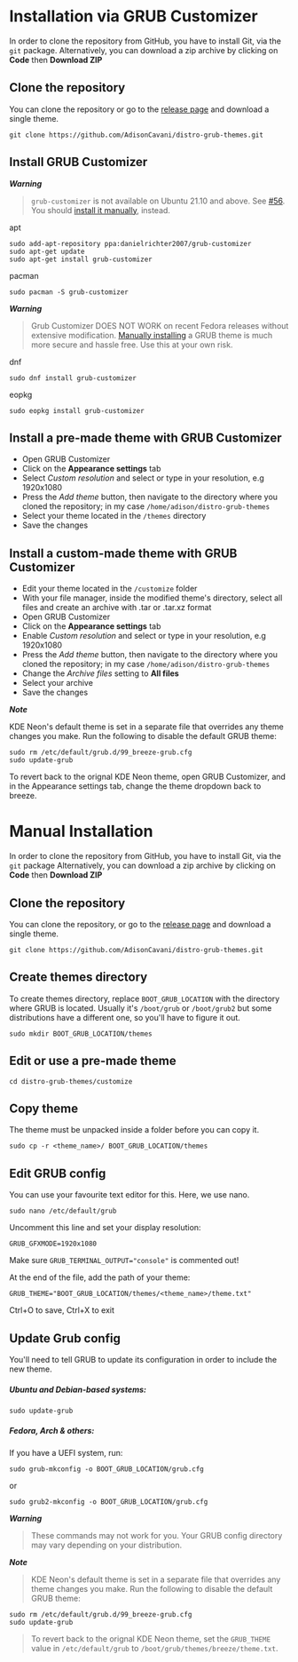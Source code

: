 # Installation via GRUB Customizer

In order to clone the repository from GitHub, you have to install Git, via the `git` package.
Alternatively, you can download a zip archive by clicking on **Code** then **Download ZIP**

## Clone the repository

You can clone the repository or go to the [release page](https://github.com/AdisonCavani/distro-grub-themes/releases) and download a single theme.

```shell
git clone https://github.com/AdisonCavani/distro-grub-themes.git
```

## Install GRUB Customizer

***Warning***

> `grub-customizer` is not available on Ubuntu 21.10 and above.
> See [#56](https://github.com/AdisonCavani/distro-grub-themes/issues/56).
> You should [install it manually](https://k1ng.dev/distro-grub-themes/installation#manual-installation), instead.

apt

```shell
sudo add-apt-repository ppa:danielrichter2007/grub-customizer
sudo apt-get update
sudo apt-get install grub-customizer
```

pacman

```shell
sudo pacman -S grub-customizer
```

***Warning***

> Grub Customizer DOES NOT WORK on recent Fedora releases without extensive modification.
> [Manually installing](https://k1ng.dev/distro-grub-themes/installation#manual-installation) a GRUB theme is much more secure and hassle free.
> Use this at your own risk.

dnf

```shell
sudo dnf install grub-customizer
```

eopkg

```shell
sudo eopkg install grub-customizer
```

## Install a pre-made theme with GRUB Customizer

- Open GRUB Customizer
- Click on the **Appearance settings** tab
- Select *Custom resolution* and select or type in your resolution, e.g 1920x1080
- Press the *Add theme* button, then navigate to the directory where you cloned the repository; in my case `/home/adison/distro-grub-themes`
- Select your theme located in the `/themes` directory
- Save the changes

## Install a custom-made theme with GRUB Customizer

- Edit your theme located in the `/customize` folder
- With your file manager, inside the modified theme's directory, select all files and create an archive with .tar or .tar.xz format
- Open GRUB Customizer
- Click on the **Appearance settings** tab
- Enable *Custom resolution* and select or type in your resolution, e.g 1920x1080
- Press the *Add theme* button, then navigate to the directory where you cloned the repository; in my case `/home/adison/distro-grub-themes`
- Change the *Archive files* setting to **All files**
- Select your archive
- Save the changes

***Note***

KDE Neon's default theme is set in a separate file that overrides any theme changes you make.
Run the following to disable the default GRUB theme:

```shell
sudo rm /etc/default/grub.d/99_breeze-grub.cfg
sudo update-grub
```

To revert back to the orignal KDE Neon theme, open GRUB Customizer, and in the Appearance settings tab, change the theme dropdown back to breeze.

# Manual Installation

In order to clone the repository from GitHub, you have to install Git, via the `git` package
Alternatively, you can download a zip archive by clicking on **Code** then **Download ZIP**

## Clone the repository

You can clone the repository, or go to the [release page](https://github.com/AdisonCavani/distro-grub-themes/releases) and download a single theme.

```shell
git clone https://github.com/AdisonCavani/distro-grub-themes.git
```

## Create themes directory

To create themes directory, replace `BOOT_GRUB_LOCATION` with the directory where GRUB is located.
Usually it's `/boot/grub` or `/boot/grub2` but some distributions have a different one, so you'll have to figure it out.

```shell
sudo mkdir BOOT_GRUB_LOCATION/themes
```

## Edit or use a pre-made theme

```shell
cd distro-grub-themes/customize
```

## Copy theme

The theme must be unpacked inside a folder before you can copy it.

```
sudo cp -r <theme_name>/ BOOT_GRUB_LOCATION/themes
```

## Edit GRUB config

You can use your favourite text editor for this. Here, we use nano.

```shell
sudo nano /etc/default/grub
```

Uncomment this line and set your display resolution:

```
GRUB_GFXMODE=1920x1080
```

Make sure `GRUB_TERMINAL_OUTPUT="console"` is commented out!

At the end of the file, add the path of your theme:

```
GRUB_THEME="BOOT_GRUB_LOCATION/themes/<theme_name>/theme.txt"
```

Ctrl+O to save, Ctrl+X to exit

## Update Grub config

You'll need to tell GRUB to update its configuration in order to include the new theme.

##### Ubuntu and Debian-based systems:

```shell
sudo update-grub
```

##### Fedora, Arch & others:

If you have a UEFI system, run:

```
sudo grub-mkconfig -o BOOT_GRUB_LOCATION/grub.cfg
```

or

```
sudo grub2-mkconfig -o BOOT_GRUB_LOCATION/grub.cfg
```

***Warning***

> These commands may not work for you.
> Your GRUB config directory may vary depending on your distribution.

***Note***

> KDE Neon's default theme is set in a separate file that overrides any theme changes you make.
> Run the following to disable the default GRUB theme:

```shell
sudo rm /etc/default/grub.d/99_breeze-grub.cfg
sudo update-grub
```

> To revert back to the orignal KDE Neon theme, set the `GRUB_THEME` value in `/etc/default/grub` to `/boot/grub/themes/breeze/theme.txt`.
